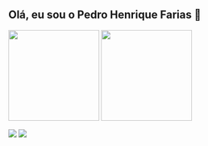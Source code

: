 ## Olá, eu sou o Pedro Henrique Farias 👋

<img height="180em" src="https://github-readme-stats.vercel.app/api?username=pedrohenrifm&show_icons=true&theme=dark&include_all_commits=true&count_private=true" /> <img height="180em" src="https://github-readme-stats.vercel.app/api/top-langs/?username=pedrohenrifm&theme=dark&layout=compact" />

<a href="https://github.com/pedrohenrifm" target="_blank"><img src="https://img.shields.io/badge/LinkedIn-0077B5?style=for-the-badge&logo=linkedin&logoColor=white" target="_blank"></a>
<a href="pedro.henriquefm28@gmail.com" target="_blank"><img src="https://img.shields.io/badge/Gmail-D14836?style=for-the-badge&logo=gmail&logoColor=white" target="_blank"></a>

